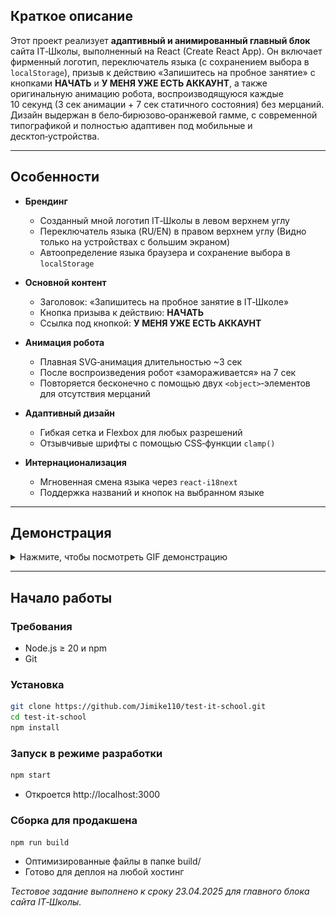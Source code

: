 ## Краткое описание

Этот проект реализует **адаптивный и анимированный главный блок** сайта IT‑Школы, выполненный на React (Create React App). Он включает фирменный логотип, переключатель языка (с сохранением выбора в `localStorage`), призыв к действию «Запишитесь на пробное занятие» с кнопками **НАЧАТЬ** и **У МЕНЯ УЖЕ ЕСТЬ АККАУНТ**, а также оригинальную анимацию робота, воспроизводящуюся каждые 10 секунд (3 сек анимации + 7 сек статичного состояния) без мерцаний. Дизайн выдержан в бело‑бирюзово‑оранжевой гамме, с современной типографикой и полностью адаптивен под мобильные и десктоп‑устройства.

---

## Особенности

- **Брендинг**  
  - Созданный мной логотип IT‑Школы в левом верхнем углу  
  - Переключатель языка (RU/EN) в правом верхнем углу (Видно только на устройствах с большим экраном) 
  - Автоопределение языка браузера и сохранение выбора в `localStorage`  

- **Основной контент**  
  - Заголовок: «Запишитесь на пробное занятие в IT‑Школе»  
  - Кнопка призыва к действию: **НАЧАТЬ**  
  - Ссылка под кнопкой: **У МЕНЯ УЖЕ ЕСТЬ АККАУНТ**  

- **Анимация робота**  
  - Плавная SVG‑анимация длительностью ~3 сек  
  - После воспроизведения робот «замораживается» на 7 сек  
  - Повторяется бесконечно с помощью двух `<object>`‑элементов для отсутствия мерцаний  

- **Адаптивный дизайн**  
  - Гибкая сетка и Flexbox для любых разрешений  
  - Отзывчивые шрифты с помощью CSS‑функции `clamp()`  

- **Интернационализация**  
  - Мгновенная смена языка через `react-i18next`  
  - Поддержка названий и кнопок на выбранном языке  

---

## Демонстрация

<details>
  <summary>Нажмите, чтобы посмотреть GIF демонстрацию</summary>

  ![Демонстрация работы главного блока](/public/assets/images/demo.gif)
</details>

---

## Начало работы

### Требования

- Node.js ≥ 20 и npm  
- Git  

### Установка

```bash
git clone https://github.com/Jimike110/test-it-school.git
cd test-it-school
npm install
```

### Запуск в режиме разработки
```bash
npm start
```
- Откроется http://localhost:3000


### Сборка для продакшена
```bash
npm run build
```

- Оптимизированные файлы в папке build/
- Готово для деплоя на любой хостинг


_Тестовое задание выполнено к сроку 23.04.2025 для главного блока сайта IT‑Школы._